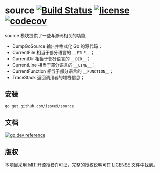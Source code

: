 source
[![Build Status](https://img.shields.io/endpoint.svg?url=https%3A%2F%2Factions-badge.atrox.dev%2Fissue9%2Fsource%2Fbadge%3Fref%3Dmaster&style=flat)](https://actions-badge.atrox.dev/issue9/source/goto?ref=master)
[![license](https://img.shields.io/badge/license-MIT-brightgreen.svg?style=flat)](https://opensource.org/licenses/MIT)
[![codecov](https://codecov.io/gh/issue9/source/branch/master/graph/badge.svg)](https://codecov.io/gh/issue9/source)
======

source 模块提供了一些与源码相关的功能

- DumpGoSource 输出并格式化 Go 的源代码；
- CurrentFile 相当于部分语言的 `__FILE__`；
- CurrentDir 相当于部分语言的 `__DIR__`；
- CurrentLine 相当于部分语言的 `__LINE__`；
- CurrentFunction 相当于部分语言的 `__FUNCTION__`；
- TraceStack 返回调用者的堆栈信息；

安装
----

```shell
go get github.com/issue9/source
```

文档
----

[![go.dev reference](https://img.shields.io/badge/go.dev-reference-007d9c?logo=go&logoColor=white&style=flat-square)](https://pkg.go.dev/github.com/issue9/source)

版权
----

本项目采用 [MIT](http://opensource.org/licenses/MIT) 开源授权许可证，完整的授权说明可在 [LICENSE](LICENSE) 文件中找到。
